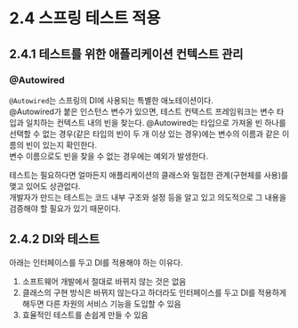 # 2.4 스프링 테스트 적용

## 2.4.1 테스트를 위한 애플리케이션 컨텍스트 관리

### @Autowired

`@Autowired`는 스프링의 DI에 사용되는 특별한 애노테이션이다.  
@Autowired가 붙은 인스턴스 변수가 있으면, 테스트 컨텍스트 프레임워크는 변수 타입과 일치하는 컨텍스트 내의 빈을 찾는다.
@Autowired는 타입으로 가져올 빈 하나를 선택할 수 없는 경우(같은 타입의 빈이 두 개 이상 있는 경우)에는 변수의 이름과 같은 이름의 빈이 있는지 확인한다.  
변수 이름으로도 빈을 찾을 수 없는 경우에는 예외가 발생한다.

테스트는 필요하다면 얼마든지 애플리케이션의 클래스와 밀접한 관계(구현체를 사용)를 맺고 있어도 상관없다.  
개발자가 만드는 테스트는 코드 내부 구조와 설정 등을 알고 있고 의도적으로 그 내용을 검증해야 할 필요가 있기 때문이다.

## 2.4.2 DI와 테스트

아래는 인터페이스를 두고 DI를 적용해야 하는 이유다.

1. 소프트웨어 개발에서 절대로 바뀌지 않는 것은 없음
2. 클래스의 구현 방식은 바뀌지 않는다고 하더라도 인터페이스를 두고 DI를 적용하게 해두면 다른 차원의 서비스 기능을 도입할 수 있음
3. 효율적인 테스트를 손쉽게 만들 수 있음
